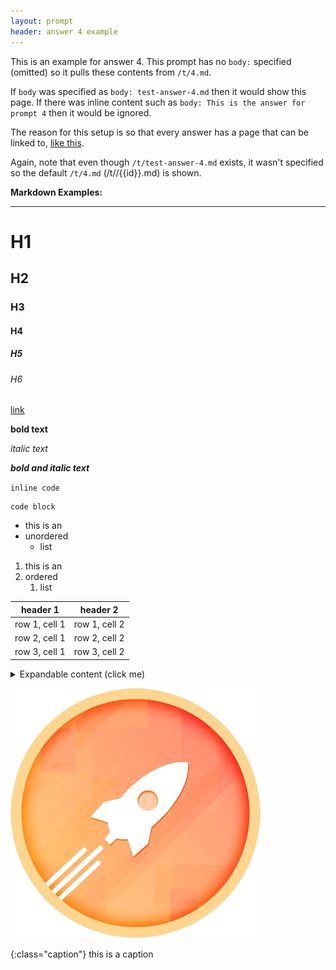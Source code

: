 ```yaml
---
layout: prompt
header: answer 4 example
---
```



This is an example for answer 4. This prompt has no `body:` specified (omitted) so it pulls these contents from `/t/4.md`. 

If `body` was specified as `body: test-answer-4.md` then it would show this page. If there was inline content such as `body: This is the answer for prompt 4` then it would be ignored.

The reason for this setup is so that every answer has a page that can be linked to, [like this](/t/test-answer-4).

Again, note that even though `/t/test-answer-4.md` exists, it wasn't specified so the default `/t/4.md` (/t//{{id}}.md) is shown.



**Markdown Examples:**

---

# H1

## H2

### H3

#### H4

##### H5

###### H6

[link](/t/test/)

**bold text**

*italic text*

__*bold and italic text*__

`inline code`

```
code block
```

- this is an
- unordered
    - list

1. this is an
1. ordered
    1. list

header 1      | header 2
--------------|--------------
row 1, cell 1 | row 1, cell 2
row 2, cell 1 | row 2, cell 2
row 3, cell 1 | row 3, cell 2

<details markdown="1">
  <summary>Expandable content (click me)</summary>
  Peek a boo!

  - I
    - see
      - you
</details>


![](/assets/img/logo.png)


{:class="caption"}
this is a caption



